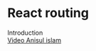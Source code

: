 # React routing  
Introduction  
[Video Anisul islam](https://www.youtube.com/watch?v=1_powatXjds&list=PLgH5QX0i9K3rGtitufynBKMy5gAFpa1y8&index=61)